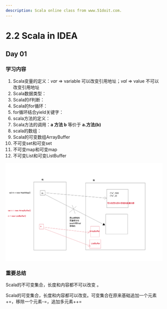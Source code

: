 ```yaml
---
description: Scala online class from www.51doit.com.
---
```


# 2.2 Scala in IDEA

## Day 01

### 学习内容

1. Scala变量的定义：_var_ =&gt; variable 可以改变引用地址；_val_ =&gt; value 不可以改变引用地址
2. Scala数据类型：
3. Scala的if判断：
4. Scala的for循环：
5. for循环结合yield关键字：
6. scala方法的定义：
7. Scala方法的调用：**a 方法 b** 等价于 **a.方法\(b\)**
8. scala的数组：
9. Scala的可变数组ArrayBuffer
10. 不可变set和可变set
11. 不可变map和可变map
12. 不可变List和可变ListBuffer

![Scala&#x5B9A;&#x4E49;&#x4E24;&#x79CD;&#x53D8;&#x91CF;](../../.gitbook/assets/scala-ding-yi-bian-liang.png)

### 重要总结

Scala的不可变集合，长度和内容都不可以改变 。

Scala的可变集合，长度和内容都可以改变。可变集合在原来基础追加一个元素+=，移除一个元素-=，追加多元素++=


